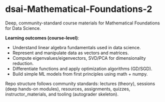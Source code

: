 # dsai-Mathematical-Foundations-2

Deep, community-standard course materials for Mathematical Foundations for Data Science.

**Learning outcomes (course-level)**:
- Understand linear algebra fundamentals used in data science.
- Represent and manipulate data as vectors and matrices.
- Compute eigenvalues/eigenvectors, SVD/PCA for dimensionality reduction.
- Differentiate functions and apply optimization algorithms (GD/SGD).
- Build simple ML models from first principles using math + numpy.

Repo structure follows community standards: lectures (theory), sessions (deep hands-on modules), resources, assignments, quizzes, instructor_materials, and tooling (autograder skeleton).
